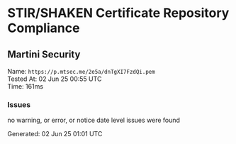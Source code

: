 # STIR/SHAKEN Certificate Repository Compliance

## Martini Security

Name: `https://p.mtsec.me/2e5a/dnTgXI7FzdQi.pem`\
Tested At: 02 Jun 25 00:55 UTC\
Time: 161ms

### Issues

no warning, or error, or notice date level issues were found

Generated: 02 Jun 25 01:01 UTC